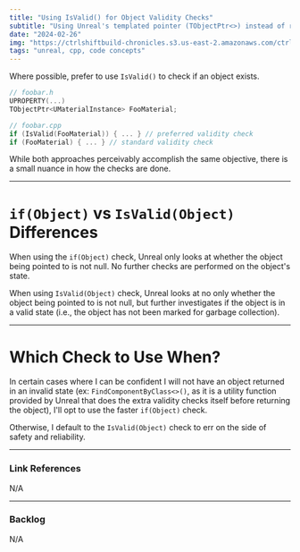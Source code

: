```yaml
---
title: "Using IsValid() for Object Validity Checks"
subtitle: "Using Unreal's templated pointer (TObjectPtr<>) instead of raw pointers in C++"
date: "2024-02-26"
img: "https://ctrlshiftbuild-chronicles.s3.us-east-2.amazonaws.com/ctrl-shift-build-home-image.png"
tags: "unreal, cpp, code concepts"
---
```


Where possible, prefer to use `IsValid()` to check if an object exists.

```cpp
// foobar.h
UPROPERTY(...)
TObjectPtr<UMaterialInstance> FooMaterial;

// foobar.cpp
if (IsValid(FooMaterial)) { ... } // preferred validity check
if (FooMaterial) { ... } // standard validity check
```

While both approaches perceivably accomplish the same objective, there is a small nuance in how the checks are done.

---

# `if(Object)` vs `IsValid(Object)` Differences

When using the `if(Object)` check, Unreal only looks at whether the object being pointed to is not null. No further checks are performed on the object's state.

When using `IsValid(Object)` check, Unreal looks at no only whether the object being pointed to is not null, but further investigates if the object is in a valid state (i.e., the object has not been marked for garbage collection).

---

# Which Check to Use When?

In certain cases where I can be confident I will not have an object returned in an invalid state (ex: `FindComponentByClass<>()`, as it is a utility function provided by Unreal that does the extra validity checks itself before returning the object), I'll opt to use the faster `if(Object)` check.

Otherwise, I default to the `IsValid(Object)` check to err on the side of safety and reliability.

---

### Link References
N/A

---

### Backlog
N/A 